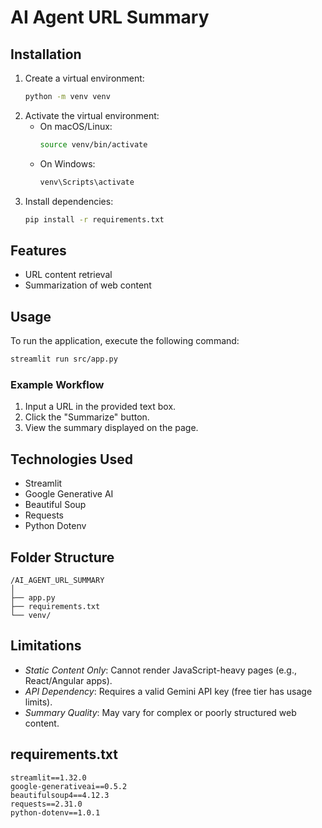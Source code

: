 # AI Agent URL Summary

## Installation
1. Create a virtual environment:
   ```bash
   python -m venv venv
   ```
2. Activate the virtual environment:
   - On macOS/Linux:
     ```bash
     source venv/bin/activate
     ```
   - On Windows:
     ```bash
     venv\Scripts\activate
     ```
3. Install dependencies:
   ```bash
   pip install -r requirements.txt
   ```

## Features
- URL content retrieval
- Summarization of web content

## Usage
To run the application, execute the following command:
```bash
streamlit run src/app.py  
```
### Example Workflow
1. Input a URL in the provided text box.
2. Click the "Summarize" button.
3. View the summary displayed on the page.

## Technologies Used
- Streamlit
- Google Generative AI
- Beautiful Soup
- Requests
- Python Dotenv

## Folder Structure
```
/AI_AGENT_URL_SUMMARY
│
├── app.py
├── requirements.txt
└── venv/
```

## Limitations
- *Static Content Only*: Cannot render JavaScript-heavy pages (e.g., React/Angular apps).
- *API Dependency*: Requires a valid Gemini API key (free tier has usage limits).
- *Summary Quality*: May vary for complex or poorly structured web content.

## requirements.txt
```
streamlit==1.32.0
google-generativeai==0.5.2
beautifulsoup4==4.12.3
requests==2.31.0
python-dotenv==1.0.1
```
